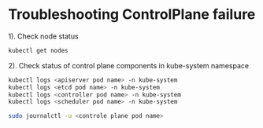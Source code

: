 # Troubleshooting ControlPlane failure

1). Check node status

```bash
kubectl get nodes
```

2). Check status of control plane components in kube-system namespace

```bash
kubectl logs <apiserver pod name> -n kube-system
kubectl logs <etcd pod name> -n kube-system
kubectl logs <controller pod name> -n kube-system
kubectl logs <scheduler pod name> -n kube-system
```

```bash
sudo journalctl -u <controle plane pod name>
```
